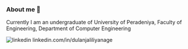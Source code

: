 ### About me 👋

Currently I am an undergraduate of University of Peradeniya, Faculty of Engineering, Department of Computer Engineering

![linkedin](https://iconmonstr.com/linkedin-3-svg/)  linkedin.com/in/dulanjaliliyanage
